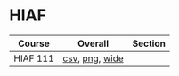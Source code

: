 # HIAF

| Course | Overall | Section |
| ------ | ------- | ------- |
| HIAF 111 | [csv](https://github.com/UCSD-Historical-Enrollment-Data/2024Fall/blob/main/overall/HIAF%20111.csv), [png](https://raw.githubusercontent.com/UCSD-Historical-Enrollment-Data/2024Fall/main/plot_overall/HIAF%20111.png), [wide](https://raw.githubusercontent.com/UCSD-Historical-Enrollment-Data/2024Fall/main/plot_overall_wide/HIAF%20111.png) |  |
